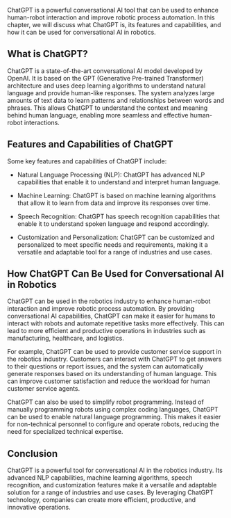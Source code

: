 
ChatGPT is a powerful conversational AI tool that can be used to enhance human-robot interaction and improve robotic process automation. In this chapter, we will discuss what ChatGPT is, its features and capabilities, and how it can be used for conversational AI in robotics.

What is ChatGPT?
----------------

ChatGPT is a state-of-the-art conversational AI model developed by OpenAI. It is based on the GPT (Generative Pre-trained Transformer) architecture and uses deep learning algorithms to understand natural language and provide human-like responses. The system analyzes large amounts of text data to learn patterns and relationships between words and phrases. This allows ChatGPT to understand the context and meaning behind human language, enabling more seamless and effective human-robot interactions.

Features and Capabilities of ChatGPT
------------------------------------

Some key features and capabilities of ChatGPT include:

* Natural Language Processing (NLP): ChatGPT has advanced NLP capabilities that enable it to understand and interpret human language.

* Machine Learning: ChatGPT is based on machine learning algorithms that allow it to learn from data and improve its responses over time.

* Speech Recognition: ChatGPT has speech recognition capabilities that enable it to understand spoken language and respond accordingly.

* Customization and Personalization: ChatGPT can be customized and personalized to meet specific needs and requirements, making it a versatile and adaptable tool for a range of industries and use cases.

How ChatGPT Can Be Used for Conversational AI in Robotics
---------------------------------------------------------

ChatGPT can be used in the robotics industry to enhance human-robot interaction and improve robotic process automation. By providing conversational AI capabilities, ChatGPT can make it easier for humans to interact with robots and automate repetitive tasks more effectively. This can lead to more efficient and productive operations in industries such as manufacturing, healthcare, and logistics.

For example, ChatGPT can be used to provide customer service support in the robotics industry. Customers can interact with ChatGPT to get answers to their questions or report issues, and the system can automatically generate responses based on its understanding of human language. This can improve customer satisfaction and reduce the workload for human customer service agents.

ChatGPT can also be used to simplify robot programming. Instead of manually programming robots using complex coding languages, ChatGPT can be used to enable natural language programming. This makes it easier for non-technical personnel to configure and operate robots, reducing the need for specialized technical expertise.

Conclusion
----------

ChatGPT is a powerful tool for conversational AI in the robotics industry. Its advanced NLP capabilities, machine learning algorithms, speech recognition, and customization features make it a versatile and adaptable solution for a range of industries and use cases. By leveraging ChatGPT technology, companies can create more efficient, productive, and innovative operations.
